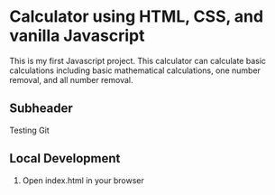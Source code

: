 # Calculator using HTML, CSS, and vanilla Javascript

This is my first Javascript project. This calculator can calculate basic calculations including basic mathematical calculations, one number removal, and all number removal.

## Subheader

Testing Git

## Local Development

1. Open index.html in your browser